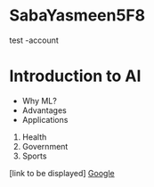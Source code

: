 # SabaYasmeen5F8
test -account

# Introduction to AI

 - Why ML?
 -  Advantages
 -  Applications

1. Health
2. Government
3. Sports


[link to be displayed]
[Google](https://www.google.com/url?sa=i&url=https%3A%2F%2Fwww.interiorcompany.com%2Fin%2Ftrends%2Fdifferent-types-of-red-roses&psig=AOvVaw19bPkYB-sRrwzjSsR-Mdbp&ust=1731144852186000&source=images&cd=vfe&opi=89978449&ved=0CBQQjRxqFwoTCMjEwMC3zIkDFQAAAAAdAAAAABAE)
